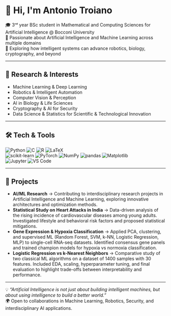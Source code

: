 # 👋 Hi, I'm Antonio Troiano

🎓 3ʳᵈ year BSc student in Mathematical and Computing Sciences for Artificial Intelligence @ Bocconi University  
🔬 Passionate about Artificial Intelligence and Machine Learning across multiple domains  
🌟 Exploring how intelligent systems can advance robotics, biology, cryptography, and beyond  

---

## 🔭 Research & Interests
- Machine Learning & Deep Learning  
- Robotics & Intelligent Automation  
- Computer Vision & Perception  
- AI in Biology & Life Sciences  
- Cryptography & AI for Security  
- Data Science & Statistics for Scientific & Technological Innovation  

---

## 🛠 Tech & Tools
![Python](https://img.shields.io/badge/Python-3776AB?logo=python&logoColor=white)
![C](https://img.shields.io/badge/C-00599C?logo=c&logoColor=white)
![R](https://img.shields.io/badge/R-276DC3?logo=r&logoColor=white)
![LaTeX](https://img.shields.io/badge/LaTeX-008080?logo=latex&logoColor=white)  
![scikit-learn](https://img.shields.io/badge/scikit--learn-F7931E?logo=scikit-learn&logoColor=white)
![PyTorch](https://img.shields.io/badge/PyTorch-EE4C2C?logo=pytorch&logoColor=white)
![NumPy](https://img.shields.io/badge/NumPy-013243?logo=numpy&logoColor=white)
![pandas](https://img.shields.io/badge/pandas-150458?logo=pandas&logoColor=white)
![Matplotlib](https://img.shields.io/badge/Matplotlib-11557c?logo=plotly&logoColor=white)  
![Jupyter](https://img.shields.io/badge/Jupyter-F37626?logo=jupyter&logoColor=white)
![VS Code](https://img.shields.io/badge/VS%20Code-0078d7?logo=visualstudiocode&logoColor=white)

---

## 🚀 Projects
- **AI/ML Research** → Contributing to interdisciplinary research projects in Artificial Intelligence and Machine Learning, exploring innovative architectures and optimization methods.  
- **Statistical Study on Heart Attacks in India** → Data-driven analysis of the rising incidence of cardiovascular diseases among young adults. Investigated lifestyle and behavioral risk factors and proposed statistical mitigations.  
- **Gene Expression & Hypoxia Classification** → Applied PCA, clustering, and supervised ML (Random Forest, SVM, k-NN, Logistic Regression, MLP) to single-cell RNA-seq datasets. Identified consensus gene panels and trained champion models for hypoxia vs normoxia classification.  
- **Logistic Regression vs k-Nearest Neighbors** → Comparative study of two classical ML algorithms on a dataset of 1400 samples with 30 features. Included EDA, scaling, hyperparameter tuning, and final evaluation to highlight trade-offs between interpretability and performance.  

---

💡 *“Artificial Intelligence is not just about building intelligent machines, but about using intelligence to build a better world.”*   
🌍 Open to collaborations in Machine Learning, Robotics, Security, and interdisciplinary AI applications.  


 

